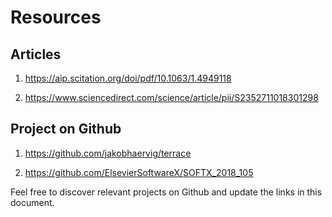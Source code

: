 # Resources
## Articles
1. https://aip.scitation.org/doi/pdf/10.1063/1.4949118

2. https://www.sciencedirect.com/science/article/pii/S2352711018301298



## Project on Github
1. https://github.com/jakobhaervig/terrace

2. https://github.com/ElsevierSoftwareX/SOFTX_2018_105

Feel free to discover relevant projects on Github and update the links in this document.
